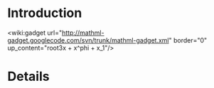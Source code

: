 # Introduction #

<wiki:gadget url="http://mathml-gadget.googlecode.com/svn/trunk/mathml-gadget.xml" border="0" up\_content="root3x + x^phi + x\_1"/>


# Details #